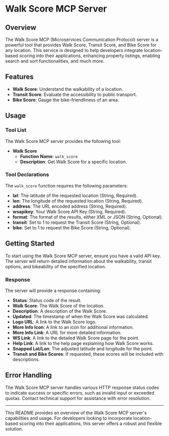 # Walk Score MCP Server

## Overview

The Walk Score MCP (Microservices Communication Protocol) server is a powerful tool that provides Walk Score, Transit Score, and Bike Score for any location. This service is designed to help developers integrate location-based scoring into their applications, enhancing property listings, enabling search and sort functionalities, and much more.

## Features

- **Walk Score**: Understand the walkability of a location.
- **Transit Score**: Evaluate the accessibility to public transport.
- **Bike Score**: Gauge the bike-friendliness of an area.

## Usage

### Tool List

The Walk Score MCP server provides the following tool:

- **Walk Score**
  - **Function Name**: `walk_score`
  - **Description**: Get Walk Score for a specific location.

### Tool Declarations

The `walk_score` function requires the following parameters:

- **lat**: The latitude of the requested location (String, Required).
- **lon**: The longitude of the requested location (String, Required).
- **address**: The URL encoded address (String, Required).
- **wsapikey**: Your Walk Score API Key (String, Required).
- **format**: The format of the results, either XML or JSON (String, Optional).
- **transit**: Set to 1 to request the Transit Score (String, Optional).
- **bike**: Set to 1 to request the Bike Score (String, Optional).

## Getting Started

To start using the Walk Score MCP server, ensure you have a valid API key. The server will return detailed information about the walkability, transit options, and bikeability of the specified location.

### Response

The server will provide a response containing:

- **Status**: Status code of the result.
- **Walk Score**: The Walk Score of the location.
- **Description**: A description of the Walk Score.
- **Updated**: The timestamp of when the Walk Score was calculated.
- **Logo URL**: A link to the Walk Score logo.
- **More Info Icon**: A link to an icon for additional information.
- **More Info Link**: A URL for more detailed information.
- **WS Link**: A link to the detailed Walk Score page for the point.
- **Help Link**: A link to the help page explaining how Walk Score works.
- **Snapped Lat/Lon**: The adjusted latitude and longitude for the point.
- **Transit and Bike Scores**: If requested, these scores will be included with descriptions.

## Error Handling

The Walk Score MCP server handles various HTTP response status codes to indicate success or specific errors, such as invalid input or exceeded quotas. Contact technical support for assistance with error resolution.

---

This README provides an overview of the Walk Score MCP server's capabilities and usage. For developers looking to incorporate location-based scoring into their applications, this server offers a robust and flexible solution.